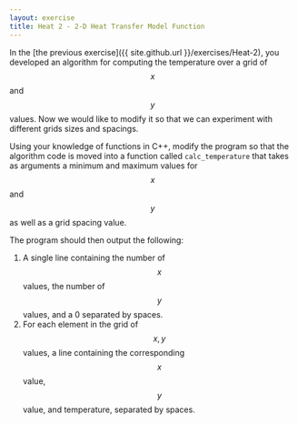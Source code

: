 ```yaml
---
layout: exercise
title: Heat 2 - 2-D Heat Transfer Model Function
---
```


In the [the previous exercise]({{ site.github.url }}/exercises/Heat-2), you developed an algorithm for computing the temperature over a grid
of $$ x $$ and $$ y $$ values. Now we would like to modify it so that we can experiment with different grids sizes and spacings. 

Using your knowledge of functions in C++, modify the program so that the algorithm code is moved into a function called `calc_temperature` that 
takes as arguments a minimum and maximum values for $$ x $$ and $$ y $$ as well as a grid spacing value. 

The program should then output the following:

1. A single line containing the number of $$ x $$ values, the number of $$ y $$ values, and a 0 separated by spaces.
2. For each element in the grid of $$ x, y $$ values, a line containing the corresponding $$ x $$ value, $$ y $$ value, and temperature, separated by spaces.

<!-- A solution to this exercise is available [here]({{ site.github.url }}/code/heat_3.cpp).-->

